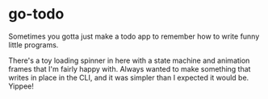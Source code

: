 # go-todo
Sometimes you gotta just make a todo app to remember how to write funny little programs.

There's a toy loading spinner in here with a state machine and animation frames that I'm fairly happy with. Always
wanted to make something that writes in place in the CLI, and it was simpler than I expected it would be. Yippee!